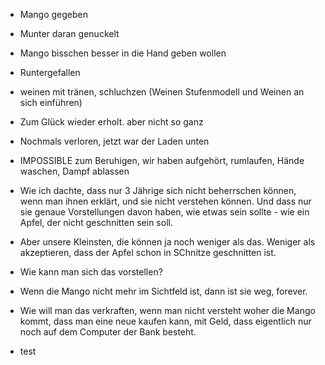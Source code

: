 - Mango gegeben
- Munter daran genuckelt
- Mango bisschen besser in die Hand geben wollen
- Runtergefallen
- weinen mit tränen, schluchzen (Weinen Stufenmodell und Weinen an sich einführen)
- Zum Glück wieder erholt. aber nicht so ganz
- Nochmals verloren, jetzt war der Laden unten
- IMPOSSIBLE zum Beruhigen, wir haben aufgehört, rumlaufen, Hände waschen, Dampf ablassen

- Wie ich dachte, dass nur 3 Jährige sich nicht beherrschen können, wenn man ihnen erklärt, und sie nicht verstehen können. Und dass nur sie genaue Vorstellungen davon haben, wie etwas sein sollte - wie ein Apfel, der nicht geschnitten sein soll.
- Aber unsere Kleinsten, die können ja noch weniger als das. Weniger als akzeptieren, dass der Apfel schon in SChnitze geschnitten ist.
- Wie kann man sich das vorstellen?
- Wenn die Mango nicht mehr im Sichtfeld ist, dann ist sie weg, forever.
- Wie will man das verkraften, wenn man nicht versteht woher die Mango kommt, dass man eine neue kaufen kann, mit Geld, dass eigentlich nur noch auf dem Computer der Bank besteht.
- test